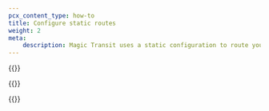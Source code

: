 ```yaml
---
pcx_content_type: how-to
title: Configure static routes
weight: 2
meta:
    description: Magic Transit uses a static configuration to route your traffic through Anycast tunnels from Cloudflare’s global network to your locations. Learn how to configure static routes.
---
```


{{<render file="static-routes/_static-routes1.md" withParameters="Magic Transit;;/magic-transit/reference/tunnels/;;/magic-transit/reference/traffic-steering/;;You can also create and edit static routes using the [Magic Transit Static Routes API](/api/operations/magic-static-routes-list-routes).">}}

{{<render file="static-routes/_static-routes2-prefixes-smaller-24.md">}}

{{<render file="static-routes/_static-routes3.md" withParameters="**Magic Transit** > **Configuration**;;/magic-transit/how-to/configure-tunnels/">}}